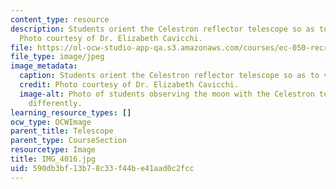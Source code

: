 ```yaml
---
content_type: resource
description: Students orient the Celestron reflector telescope so as to view the moon.
  Photo courtesy of Dr. Elizabeth Cavicchi.
file: https://ol-ocw-studio-app-qa.s3.amazonaws.com/courses/ec-050-recreate-experiments-from-history-inform-the-future-from-the-past-galileo-january-iap-2010/590db3bf13b78c33f44be41aad0c2fcc_IMG_4016.jpg
file_type: image/jpeg
image_metadata:
  caption: Students orient the Celestron reflector telescope so as to view the moon.
  credit: Photo courtesy of Dr. Elizabeth Cavicchi.
  image-alt: Photo of students observing the moon with the Celestron telescope oriented
    differently.
learning_resource_types: []
ocw_type: OCWImage
parent_title: Telescope
parent_type: CourseSection
resourcetype: Image
title: IMG_4016.jpg
uid: 590db3bf-13b7-8c33-f44b-e41aad0c2fcc
---
```

